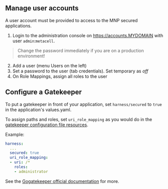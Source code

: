 ## Manage user accounts
A user account must be provided to access to the MNP secured applications.

1. Login to the administration console on https://accounts.MYDOMAIN with user `admin`:`metacell`. 

> Change the password immediately if you are on a production environment!
2. Add a user (menu Users on the left)
1. Set a password to the user (tab credentials). Set temporary as *off*
1. On Role Mappings, assign all roles to the user

## Configure a Gatekeeper

To put a gatekeeper in front of your application, set `harness/secured` to `true`
in the application's values.yaml.

To assign paths and roles, set `uri_role_mapping` as you would do in the [gatekeeper configuration file resources](https://github.com/gogatekeeper/gatekeeper/blob/master/docs/user-guide.md#configuration-options).

Example:

```yaml
harness:
  ...
  secured: true
  uri_role_mapping:
  - uri: /*
    roles:
    - administrator
```

See the [Gogatekeeper official documentation](https://github.com/gogatekeeper/gatekeeper/blob/master/docs/user-guide.md) for more.
